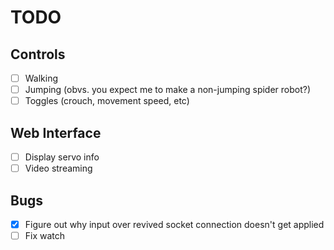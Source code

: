 TODO
====

Controls
----------------
- [ ] Walking
- [ ] Jumping (obvs. you expect me to make a non-jumping spider robot?)
- [ ] Toggles (crouch, movement speed, etc)

Web Interface
-------------
- [ ] Display servo info
- [ ] Video streaming

Bugs
----
- [x] Figure out why input over revived socket connection doesn't get applied
- [ ] Fix watch
